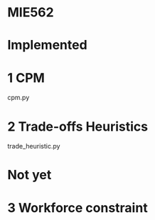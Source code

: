 # MIE562

# Implemented

# 1 CPM

  cpm.py
  
# 2 Trade-offs Heuristics

  trade_heuristic.py
  
# Not yet

# 3 Workforce constraint

